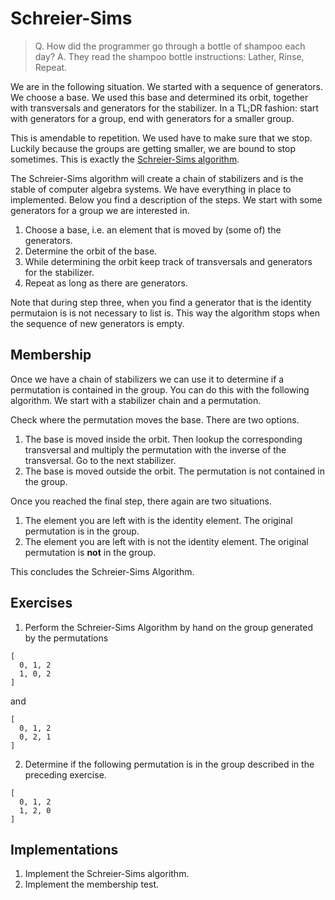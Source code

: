 # Schreier-Sims
> Q. How did the programmer go through a bottle of shampoo each day?
> A. They read the shampoo bottle instructions: Lather, Rinse, Repeat.

We are in the following situation. We started with a sequence of generators. We
choose a base. We used this base and determined its orbit, together with
transversals and generators for the stabilizer. In a TL;DR fashion: start with
generators for a group, end with generators for a smaller group.

This is amendable to repetition. We used have to make sure that we stop. Luckily
because the groups are getting smaller, we are bound to stop sometimes. This is
exactly the [Schreier-Sims algorithm][schreier-sims].

The Schreier-Sims algorithm will create a chain of stabilizers and is the stable
of computer algebra systems. We have everything in place to implemented. Below
you find a description of the steps. We start with some generators for a group
we are interested in.

1. Choose a base, i.e. an element that is moved by (some of) the generators.
2. Determine the orbit of the base.
3. While determining the orbit keep track of transversals and generators for the
   stabilizer.
4. Repeat as long as there are generators.

Note that during step three, when you find a generator that is the identity
permutaion is is not necessary to list is. This way the algorithm stops when the
sequence of new generators is empty.

## Membership
Once we have a chain of stabilizers we can use it to determine if a permutation
is contained in the group. You can do this with the following algorithm. We
start with a stabilizer chain and a permutation.

Check where the permutation moves the base. There are two options.
1. The base is moved inside the orbit. Then lookup the corresponding transversal
   and multiply the permutation with the inverse of the transversal. Go to the
   next stabilizer.
2. The base is moved outside the orbit. The permutation is not contained in the
   group.

Once you reached the final step, there again are two situations.
1. The element you are left with is the identity element. The original
   permutation is in the group.
2. The element you are left with is not the identity element. The original
   permutation is **not** in the group.

This concludes the Schreier-Sims Algorithm.

## Exercises 
1. Perform the Schreier-Sims Algorithm by hand on the group generated by the
   permutations

```
[
  0, 1, 2
  1, 0, 2
]
```

and

```
[
  0, 1, 2
  0, 2, 1
]
```

2. Determine if the following permutation is in the group described in the
   preceding exercise.

```
[
  0, 1, 2
  1, 2, 0
]
```

## Implementations
1. Implement the Schreier-Sims algorithm.
2. Implement the membership test.

[schreier-sims]: https://en.wikipedia.org/wiki/Schreier%E2%80%93Sims_algorithm
